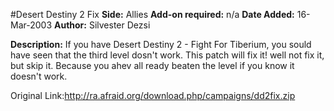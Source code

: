 #Desert Destiny 2 Fix
**Side:** Allies
**Add-on required:** n/a
**Date Added:** 16-Mar-2003
**Author:** Silvester Dezsi

**Description:** If you have Desert Destiny 2 - Fight For Tiberium, you sould have seen that the third level dosn&apos;t work. This patch will fix it! well not fix it, but skip it. Because you ahev all ready beaten the level if you know it doesn&apos;t work.

Original Link:http://ra.afraid.org/download.php/campaigns/dd2fix.zip
